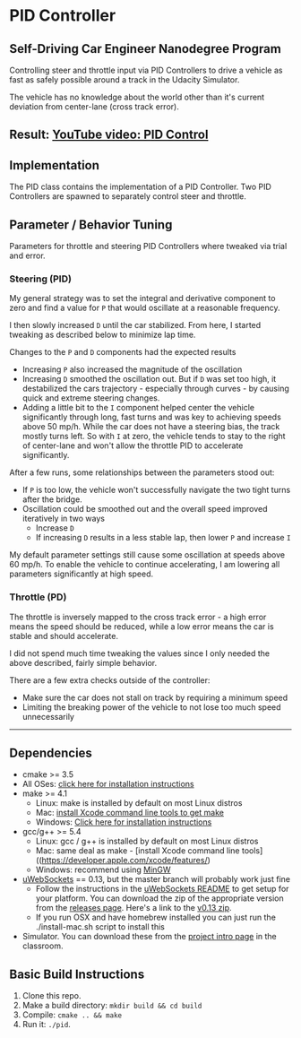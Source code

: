 # PID Controller
## Self-Driving Car Engineer Nanodegree Program

Controlling steer and throttle input via PID Controllers to drive a vehicle as fast as safely possible around a track in the Udacity Simulator.  

The vehicle has no knowledge about the world other than it's current deviation from center-lane (cross track error).

## Result: [YouTube video: PID Control](https://youtu.be/IUm-smfyKUc)

## Implementation

The PID class contains the implementation of a PID Controller. Two PID Controllers are spawned to separately control steer and throttle.

## Parameter / Behavior Tuning

Parameters for throttle and steering PID Controllers where tweaked via trial and error.  

### Steering (PID)

My general strategy was to set the integral and derivative component to zero and find a value for `P` that would oscillate at a reasonable frequency.  

I then slowly increased `D` until the car stabilized. From here, I started tweaking as described below to minimize lap time.

Changes to the `P` and `D` components had the expected results
- Increasing `P` also increased the magnitude of the oscillation
- Increasing `D` smoothed the oscillation out. But if `D` was set too high, it destabilized the cars trajectory - especially through curves - by causing quick and extreme steering changes.
- Adding a little bit to the `I` component helped center the vehicle significantly through long, fast turns and was key to achieving speeds above 50 mp/h. While the car does not have a steering bias, the track mostly turns left. So with `I` at zero, the vehicle tends to stay to the right of center-lane and won't allow the throttle PID to accelerate significantly.

After a few runs, some relationships between the parameters stood out:
- If `P` is too low, the vehicle won't successfully navigate the two tight turns after the bridge.
- Oscillation could be smoothed out and the overall speed improved iteratively in two ways  
    - Increase `D`
    - If increasing `D` results in a less stable lap, then lower `P` and increase `I`

My default parameter settings still cause some oscillation at speeds above 60 mp/h. To enable the vehicle to continue accelerating, I am lowering all parameters significantly at high speed.

### Throttle (PD)

The throttle is inversely mapped to the cross track error - a high error means the speed should be reduced, while a low error means the car is stable and should accelerate.

I did not spend much time tweaking the values since I only needed the above described, fairly simple behavior.  

There are a few extra checks outside of the controller:
- Make sure the car does not stall on track by requiring a minimum speed
- Limiting the breaking power of the vehicle to not lose too much speed unnecessarily

---

## Dependencies

* cmake >= 3.5
 * All OSes: [click here for installation instructions](https://cmake.org/install/)
* make >= 4.1
  * Linux: make is installed by default on most Linux distros
  * Mac: [install Xcode command line tools to get make](https://developer.apple.com/xcode/features/)
  * Windows: [Click here for installation instructions](http://gnuwin32.sourceforge.net/packages/make.htm)
* gcc/g++ >= 5.4
  * Linux: gcc / g++ is installed by default on most Linux distros
  * Mac: same deal as make - [install Xcode command line tools]((https://developer.apple.com/xcode/features/)
  * Windows: recommend using [MinGW](http://www.mingw.org/)
* [uWebSockets](https://github.com/uWebSockets/uWebSockets) == 0.13, but the master branch will probably work just fine
  * Follow the instructions in the [uWebSockets README](https://github.com/uWebSockets/uWebSockets/blob/master/README.md) to get setup for your platform. You can download the zip of the appropriate version from the [releases page](https://github.com/uWebSockets/uWebSockets/releases). Here's a link to the [v0.13 zip](https://github.com/uWebSockets/uWebSockets/archive/v0.13.0.zip).
  * If you run OSX and have homebrew installed you can just run the ./install-mac.sh script to install this
* Simulator. You can download these from the [project intro page](https://github.com/udacity/CarND-PID-Control-Project/releases) in the classroom.

## Basic Build Instructions

1. Clone this repo.
2. Make a build directory: `mkdir build && cd build`
3. Compile: `cmake .. && make`
4. Run it: `./pid`. 